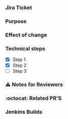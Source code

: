 ### Jira Ticket


### Purpose


### Effect of change


### Technical steps
- [x] Step 1
- [x] Step 2
- [ ] Step 3

### :warning: Notes for Reviewers


### :octocat: Related PR'S


### Jenkins Builds

